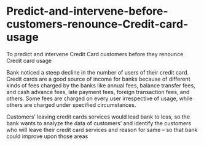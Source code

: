 # Predict-and-intervene-before-customers-renounce-Credit-card-usage

To predict and intervene Credit Card customers before they renounce Credit card usage


Bank noticed a steep decline in the number of users of their credit card. 
Credit cards are a good source of income for banks because of different kinds of fees charged by the banks 
like annual fees, balance transfer fees, and cash advance fees, late payment fees, foreign transaction fees, 
and others. Some fees are charged on every user irrespective of usage, while others are charged under specified circumstances.

Customers’ leaving credit cards services would lead bank to loss, so the bank wants to analyze the data of customers’ 
and identify the customers who will leave their credit card services and reason for same – so that bank could improve upon those areas
